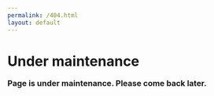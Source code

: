 ```yaml
---
permalink: /404.html
layout: default
---
```

<html>
  <head>
    <meta charset="utf-8">
    <title>Home</title>
  </head>
  <style>
    @keyframes cursor-blink {
  0% {
    opacity: 0;
  }
}

 p::after {
  content: "";
  width: 2px;
  height: 20px;
  background: #ffffff;
  display: inline-block;
  animation: cursor-blink 1s steps(2) infinite;
}
    p{
    font-size:16px;
    font-weight:700;
    margin:0;
    }
    h1 .header{
  font-size:32px;
  font-weight:400;
  text-transform:uppercase;
  margin:0;
    }

  </style>
  <body>
    <h1 class = "header">Under maintenance</h1>
  <p>Page is under maintenance.  Please come back later.</p>
  </body>
</html>
